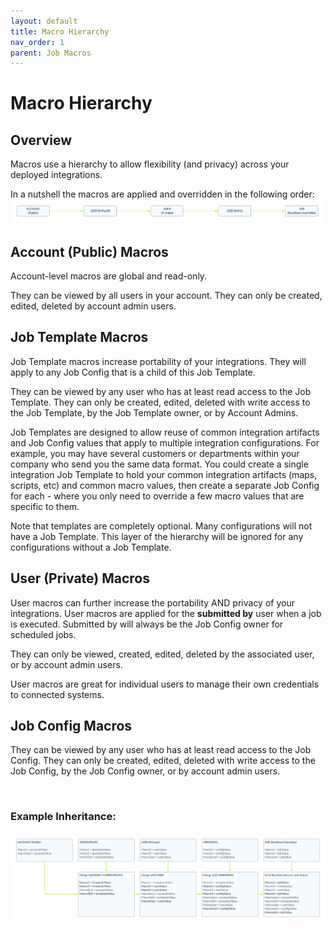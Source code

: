 ```yaml
---
layout: default
title: Macro Hierarchy
nav_order: 1
parent: Job Macros
---
```

# Macro Hierarchy

## Overview

Macros use a hierarchy to allow flexibility (and privacy) across your deployed integrations.

In a nutshell the macros are applied and overridden in the following order: 
![](../../../assets/images/Integration-Manager-Macro-Hierarchy-Simple.png)

## Account (Public) Macros

Account-level macros are global and read-only.&#x20;

They can be viewed by all users in your account. They can only be created, edited, deleted by account admin users.

## Job Template Macros

Job Template macros increase portability of your integrations. They will apply to any Job Config that is a child of this Job Template.

They can be viewed by any user who has at least read access to the Job Template. They can only be created, edited, deleted with write access to the Job Template, by the Job Template owner, or by Account Admins.

Job Templates are designed to allow reuse of common integration artifacts and Job Config values that apply to multiple integration configurations. For example, you may have several customers or departments within your company who send you the same data format. You could create a single integration Job Template to hold your common integration artifacts (maps, scripts, etc) and common macro values, then create a separate Job Config for each - where you only need to override a few macro values that are specific to them.

Note that templates are completely optional. Many configurations will not have a Job Template. This layer of the hierarchy will be ignored for any configurations without a Job Template.

## User (Private) Macros

User macros can further increase the portability AND privacy of your integrations. User macros are applied for the **submitted by** user when a job is executed. Submitted by will always be the Job Config owner for scheduled jobs.

They can only be viewed, created, edited, deleted by the associated user, or by account admin users.

User macros are great for individual users to manage their own credentials to connected systems.

## Job Config Macros

They can be viewed by any user who has at least read access to the Job Config. They can only be created, edited, deleted with write access to the Job Config, by the Job Config owner, or by account admin users.

<br>

### Example Inheritance:
![](../../../assets/images/Integration-Manager-Macro-Hierarchy.png)